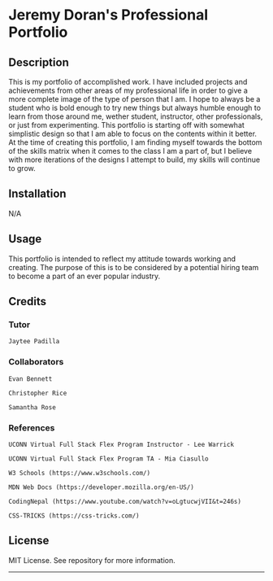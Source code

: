 # Jeremy Doran's Professional Portfolio


## Description

This is my portfolio of accomplished work. I have included projects and achievements from other areas of my professional life in order to give a more complete image of the type of person that I am. I hope to always be a student who is bold enough to try new things but always humble enough to learn from those around me, wether student, instructor, other professionals, or just from experimenting. This portfolio is starting off with somewhat simplistic design so that I am able to focus on the contents within it better. At the time of creating this portfolio, I am finding myself towards the bottom of the skills matrix when it comes to the class I am a part of, but I believe with more iterations of the designs I attempt to build, my skills will continue to grow.


## Installation

N/A


## Usage

This portfolio is intended to reflect my attitude towards working and creating. The purpose of this is to be considered by a potential hiring team to become a part of an ever popular industry.


## Credits

### Tutor

    Jaytee Padilla

### Collaborators

    Evan Bennett

    Christopher Rice

    Samantha Rose 

### References

    UCONN Virtual Full Stack Flex Program Instructor - Lee Warrick

    UCONN Virtual Full Stack Flex Program TA - Mia Ciasullo

    W3 Schools (https://www.w3schools.com/)

    MDN Web Docs (https://developer.mozilla.org/en-US/)

    CodingNepal (https://www.youtube.com/watch?v=oLgtucwjVII&t=246s)

    CSS-TRICKS (https://css-tricks.com/)


## License

MIT License. See repository for more information.

---